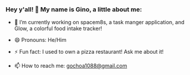 ### Hey y'all! 👋 My name is Gino, a little about me:

- 🔭 I’m currently working on spacem8s, a task manger application, and Glow, a colorful food intake tracker!
- 😄 Pronouns: He/Him
- ⚡ Fun fact: I used to own a pizza restaurant! Ask me about it!

- 📫 How to reach me: gochoa1088@gmail.com
<!--
**gochoa1088/gochoa1088** is a ✨ _special_ ✨ repository because its `README.md` (this file) appears on your GitHub profile.

Here are some ideas to get you started:


 ...
- 👯 I’m looking to collaborate on ...
- 🤔 I’m looking for help with ...
- 💬 Ask me about ...
-  ...
 ...
 ...
-->

